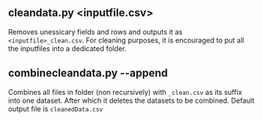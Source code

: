 
## cleandata.py <inputfile.csv>

Removes unessicary fields and rows and outputs it as `<inputfile>_clean.csv`. For cleaning purposes, it is encouraged to put all the inputfiles into a dedicated folder.

## combinecleandata.py <PATH> <outfile> --append

Combines all files in <PATH> folder (non recursively) with `_clean.csv` as its suffix into one dataset. After which it deletes the datasets to be combined. Default output file is `cleanedData.csv`